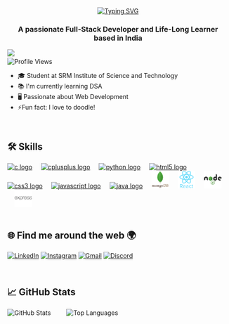 
<div align="center">

<a href="https://git.io/typing-svg#light">
  <picture>
    <source media="(prefers-color-scheme: dark)" srcset="https://readme-typing-svg.herokuapp.com?font=JetBrains+Mono&size=32&pause=1000&color=FFFFFF&center=true&width=535&lines=Hi+%F0%9F%91%8B%2C+I'm+Mona!">
    <img src="https://readme-typing-svg.herokuapp.com?font=JetBrains+Mono&size=32&pause=1000&color=FFFFFF&center=true&width=535&lines=Hi+%F0%9F%91%8B%2C+I'm+Mona!" alt="Typing SVG" />
  </picture>
</a>

</div>


<h3 align="center">A passionate Full-Stack Developer and Life-Long Learner based in India</h3>

<a href="https://github.com/404"><img src="https://user-images.githubusercontent.com/73097560/115834477-dbab4500-a447-11eb-908a-139a6edaec5c.gif"></a>
<br>
![Profile Views](https://komarev.com/ghpvc/?username=Rajdeep2820&color=blue)
- 🎓 Student at SRM Institute of Science and Technology
- 📚 I'm currently learning DSA
- 🖥 Passionate about Web Development
- ⚡Fun fact: I love to doodle!
<br>

## 🛠 Skills

<div align="left" dir="auto">
  <a target="_blank" rel="noopener noreferrer nofollow" href="https://camo.githubusercontent.com/34a110ef06e3aeed9a1de60ce8099b45eedc5580e1f49cc490c1b28c896b264e/68747470733a2f2f63646e2e6a7364656c6976722e6e65742f67682f64657669636f6e732f64657669636f6e2f69636f6e732f632f632d6f726967696e616c2e737667"><img src="https://camo.githubusercontent.com/34a110ef06e3aeed9a1de60ce8099b45eedc5580e1f49cc490c1b28c896b264e/68747470733a2f2f63646e2e6a7364656c6976722e6e65742f67682f64657669636f6e732f64657669636f6e2f69636f6e732f632f632d6f726967696e616c2e737667" height="40" alt="c logo" data-canonical-src="https://cdn.jsdelivr.net/gh/devicons/devicon/icons/c/c-original.svg" style="max-width: 100%;"></a>
  <a target="_blank" rel="noopener noreferrer" href=""><img width="12" style="max-width: 100%;"></a>
  <a target="_blank" rel="noopener noreferrer nofollow" href="https://camo.githubusercontent.com/cd7e24b6d077658f419aaa173b20cde5cadb5fe3ed659fb0848b95e4037a46b1/68747470733a2f2f63646e2e6a7364656c6976722e6e65742f67682f64657669636f6e732f64657669636f6e2f69636f6e732f63706c7573706c75732f63706c7573706c75732d6f726967696e616c2e737667"><img src="https://camo.githubusercontent.com/cd7e24b6d077658f419aaa173b20cde5cadb5fe3ed659fb0848b95e4037a46b1/68747470733a2f2f63646e2e6a7364656c6976722e6e65742f67682f64657669636f6e732f64657669636f6e2f69636f6e732f63706c7573706c75732f63706c7573706c75732d6f726967696e616c2e737667" height="40" alt="cplusplus logo" data-canonical-src="https://cdn.jsdelivr.net/gh/devicons/devicon/icons/cplusplus/cplusplus-original.svg" style="max-width: 100%;"></a>
  <a target="_blank" rel="noopener noreferrer" href=""><img width="12" style="max-width: 100%;"></a>
  <a target="_blank" rel="noopener noreferrer nofollow" href="https://camo.githubusercontent.com/d1652ce9d9e41d898ea03bd8772e8accb903947dc6bba2a410d76462f7d63d1b/68747470733a2f2f63646e2e6a7364656c6976722e6e65742f67682f64657669636f6e732f64657669636f6e2f69636f6e732f707974686f6e2f707974686f6e2d6f726967696e616c2e737667"><img src="https://camo.githubusercontent.com/d1652ce9d9e41d898ea03bd8772e8accb903947dc6bba2a410d76462f7d63d1b/68747470733a2f2f63646e2e6a7364656c6976722e6e65742f67682f64657669636f6e732f64657669636f6e2f69636f6e732f707974686f6e2f707974686f6e2d6f726967696e616c2e737667" height="40" alt="python logo" data-canonical-src="https://cdn.jsdelivr.net/gh/devicons/devicon/icons/python/python-original.svg" style="max-width: 100%;"></a>
  <a target="_blank" rel="noopener noreferrer" href=""><img width="12" style="max-width: 100%;"></a>
  <a target="_blank" rel="noopener noreferrer nofollow" href="https://camo.githubusercontent.com/6647554cf19482c32acc6a6a3b8bd68b845fafabd474595e7e92dead3075c3ea/68747470733a2f2f63646e2e6a7364656c6976722e6e65742f67682f64657669636f6e732f64657669636f6e2f69636f6e732f68746d6c352f68746d6c352d6f726967696e616c2e737667"><img src="https://camo.githubusercontent.com/6647554cf19482c32acc6a6a3b8bd68b845fafabd474595e7e92dead3075c3ea/68747470733a2f2f63646e2e6a7364656c6976722e6e65742f67682f64657669636f6e732f64657669636f6e2f69636f6e732f68746d6c352f68746d6c352d6f726967696e616c2e737667" height="40" alt="html5 logo" data-canonical-src="https://cdn.jsdelivr.net/gh/devicons/devicon/icons/html5/html5-original.svg" style="max-width: 100%;"></a>
  <a target="_blank" rel="noopener noreferrer" href=""><img width="12" style="max-width: 100%;"></a>
  <a target="_blank" rel="noopener noreferrer nofollow" href="https://camo.githubusercontent.com/4eaf7f26830ffa4bc4c4502a24e9be29fa2796208648a805e8f610da811aeb05/68747470733a2f2f63646e2e6a7364656c6976722e6e65742f67682f64657669636f6e732f64657669636f6e2f69636f6e732f637373332f637373332d6f726967696e616c2e737667"><img src="https://camo.githubusercontent.com/4eaf7f26830ffa4bc4c4502a24e9be29fa2796208648a805e8f610da811aeb05/68747470733a2f2f63646e2e6a7364656c6976722e6e65742f67682f64657669636f6e732f64657669636f6e2f69636f6e732f637373332f637373332d6f726967696e616c2e737667" height="40" alt="css3 logo" data-canonical-src="https://cdn.jsdelivr.net/gh/devicons/devicon/icons/css3/css3-original.svg" style="max-width: 100%;"></a>
  <a target="_blank" rel="noopener noreferrer" href=""><img width="12" style="max-width: 100%;"></a>
  <a target="_blank" rel="noopener noreferrer nofollow" href="https://camo.githubusercontent.com/426c1121b29abc64a6b1af1e3aa3091abb38e39c87054720b765af1425c74e7f/68747470733a2f2f63646e2e6a7364656c6976722e6e65742f67682f64657669636f6e732f64657669636f6e2f69636f6e732f6a6176617363726970742f6a6176617363726970742d6f726967696e616c2e737667"><img src="https://camo.githubusercontent.com/426c1121b29abc64a6b1af1e3aa3091abb38e39c87054720b765af1425c74e7f/68747470733a2f2f63646e2e6a7364656c6976722e6e65742f67682f64657669636f6e732f64657669636f6e2f69636f6e732f6a6176617363726970742f6a6176617363726970742d6f726967696e616c2e737667" height="40" alt="javascript logo" data-canonical-src="https://cdn.jsdelivr.net/gh/devicons/devicon/icons/javascript/javascript-original.svg" style="max-width: 100%;"></a>
  <a target="_blank" rel="noopener noreferrer" href=""><img width="12" style="max-width: 100%;"></a>
  <a target="_blank" rel="noopener noreferrer nofollow" href="https://camo.githubusercontent.com/0d4b500c99671bf83bcb747e4f25f3da28765f2bbb4cdd9733c09f9a46381aaa/68747470733a2f2f63646e2e6a7364656c6976722e6e65742f67682f64657669636f6e732f64657669636f6e2f69636f6e732f6a6176612f6a6176612d6f726967696e616c2e737667"><img src="https://camo.githubusercontent.com/0d4b500c99671bf83bcb747e4f25f3da28765f2bbb4cdd9733c09f9a46381aaa/68747470733a2f2f63646e2e6a7364656c6976722e6e65742f67682f64657669636f6e732f64657669636f6e2f69636f6e732f6a6176612f6a6176612d6f726967696e616c2e737667" height="40" alt="java logo" data-canonical-src="https://cdn.jsdelivr.net/gh/devicons/devicon/icons/java/java-original.svg" style="max-width: 100%;"></a>
  <a target="_blank" rel="noopener noreferrer" href=""><img width="12" style="max-width: 100%;"></a>
  <a target="_blank" rel="noopener noreferrer nofollow" href="https://www.mongodb.com/"><img src="https://raw.githubusercontent.com/devicons/devicon/master/icons/mongodb/mongodb-original-wordmark.svg" height="40" alt="mongodb" data-canonical-src="https://cdn.jsdelivr.net/gh/devicons/devicon/icons/mongodb/mongodb-original.svg" style="max-width: 100%;"></a>
  <a target="_blank" rel="noopener noreferrer" href=""><img width="12" style="max-width: 100%;"></a>
  <a target="_blank" rel="noopener noreferrer nofollow" href="https://reactjs.org/"><img src="https://raw.githubusercontent.com/devicons/devicon/master/icons/react/react-original-wordmark.svg" height="40" alt="react" data-canonical-src="https://cdn.jsdelivr.net/gh/devicons/devicon/icons/react/react-original.svg" style="max-width: 100%;"></a>
  <a target="_blank" rel="noopener noreferrer" href=""><img width="12" style="max-width: 100%;"></a>
  <a target="_blank" rel="noopener noreferrer nofollow" href="https://nodejs.org"><img src="https://raw.githubusercontent.com/devicons/devicon/master/icons/nodejs/nodejs-original-wordmark.svg" height="40" alt="nodejs" data-canonical-src="https://cdn.jsdelivr.net/gh/devicons/devicon/icons/nodejs/nodejs-original.svg" style="max-width: 100%;"></a>
  <a target="_blank" rel="noopener noreferrer" href=""><img width="12" style="max-width: 100%;"></a>
  <a target="_blank" rel="noopener noreferrer" href=""><img width="12" style="max-width: 100%;"></a>
  <a target="_blank" rel="noopener noreferrer nofollow" href="https://expressjs.com"><img src="https://raw.githubusercontent.com/devicons/devicon/master/icons/express/express-original-wordmark.svg" height="40" alt="express" data-canonical-src="" style="max-width: 100%;"></a>
</div>
</div>

<br>

## 🌐 Find me around the web 🌍

[![LinkedIn](https://img.shields.io/badge/LinkedIn-%230077B5.svg?style=for-the-badge&logo=linkedin&logoColor=white)](https://www.linkedin.com/in/mona-agrawal-)
[![Instagram](https://img.shields.io/badge/Instagram-%23E4405F.svg?style=for-the-badge&logo=instagram&logoColor=white)](https://www.instagram.com/mona_agrawall/)
[![Gmail](https://img.shields.io/badge/Gmail-D14836?style=for-the-badge&logo=gmail&logoColor=white)](mailto:mona.mk.agrawal@gmail.com)
[![Discord](https://img.shields.io/badge/Discord-%237289DA.svg?style=for-the-badge&logo=discord&logoColor=white)](https://discord.com/channels/@me)

 <br>
 
## 📈 GitHub Stats

  <img src="https://github-readme-stats.vercel.app/api?username=Mona-Agrawall&show_icons=true&theme=radical" alt="GitHub Stats" /><span>&nbsp;&nbsp;&nbsp;&nbsp;&nbsp;&nbsp;&nbsp;&nbsp;</span>
    <img src="https://github-readme-stats.vercel.app/api/top-langs/?username=Mona-Agrawall&layout=compact&theme=radical" alt="Top Languages" />

